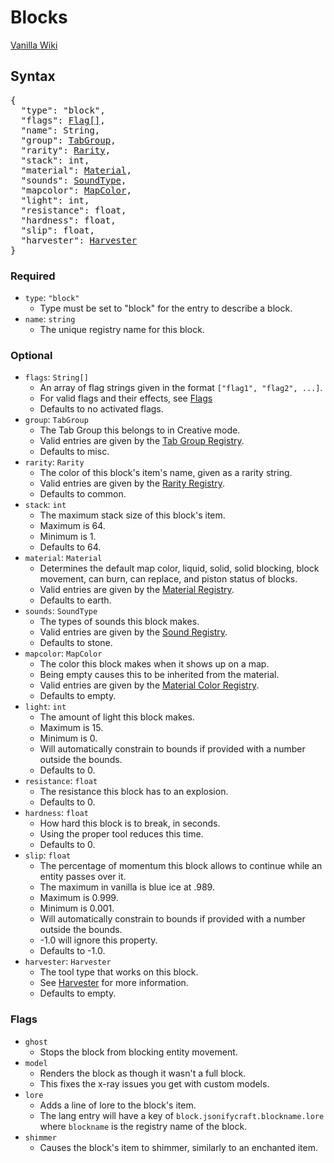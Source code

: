 # Blocks

<a href="https://minecraft.gamepedia.com/Block" target="_blank">Vanilla Wiki</a>

## Syntax

<pre class="styledpre">
{
  "type": "block",
  "flags": <a href="./blocks#flags">Flag[]</a>,
  "name": String,
  "group": <a href="./../registries/tabgroup">TabGroup</a>,
  "rarity": <a href="./../registries/rarity">Rarity</a>,
  "stack": int,
  "material": <a href="./../registries/material">Material</a>,
  "sounds": <a href="./../registries/soundtype">SoundType</a>,
  "mapcolor": <a href="./../registries/mapcolor">MapColor</a>,
  "light": int,
  "resistance": float,
  "hardness": float,
  "slip": float,
  "harvester": <a href="./../bits#harvester">Harvester</a>
}
</pre>

### Required

* `type`: `"block"`
    * Type must be set to "block" for the entry to describe a block.
* `name`: `string`
    * The unique registry name for this block.

### Optional

* `flags`: `String[]`
    * An array of flag strings given in the format `["flag1", "flag2", ...]`.
    * For valid flags and their effects, see [Flags](./#flags)
    * Defaults to no activated flags.
* `group`: `TabGroup`
    * The Tab Group this belongs to in Creative mode.
    * Valid entries are given by the [Tab Group Registry](./../registries/tabgroup).
    * Defaults to misc.
* `rarity`: `Rarity`
    * The color of this block's item's name, given as a rarity string.
    * Valid entries are given by the [Rarity Registry](./../registries/rarity).
    * Defaults to common.
* `stack`: `int`
    * The maximum stack size of this block's item.
    * Maximum is 64.
    * Minimum is 1.
    * Defaults to 64.
* `material`: `Material`
    * Determines the default map color, liquid, solid, solid blocking, block movement, can burn, can replace, and piston status of blocks.
    * Valid entries are given by the [Material Registry](./../registries/material).
    * Defaults to earth.
* `sounds`: `SoundType`
    * The types of sounds this block makes.
    * Valid entries are given by the [Sound Registry](./../registries/soundtype).
    * Defaults to stone.
* `mapcolor`: `MapColor`
    * The color this block makes when it shows up on a map.
    * Being empty causes this to be inherited from the material.
    * Valid entries are given by the [Material Color Registry](./../registries/materialcolor).
    * Defaults to empty.
* `light`: `int`
    * The amount of light this block makes.
    * Maximum is 15.
    * Minimum is 0.
    * Will automatically constrain to bounds if provided with a number outside the bounds.
    * Defaults to 0.
* `resistance`: `float`
    * The resistance this block has to an explosion.
    * Defaults to 0.
* `hardness`: `float`
    * How hard this block is to break, in seconds.
    * Using the proper tool reduces this time.
    * Defaults to 0.
* `slip`: `float`
    * The percentage of momentum this block allows to continue while an entity passes over it.
    * The maximum in vanilla is blue ice at .989.
    * Maximum is 0.999.
    * Minimum is 0.001.
    * Will automatically constrain to bounds if provided with a number outside the bounds.
    * -1.0 will ignore this property.
    * Defaults to -1.0.
* `harvester`: `Harvester`
    * The tool type that works on this block.
    * See [Harvester](../bits#harvester) for more information.
    * Defaults to empty.

### Flags
* `ghost`
    * Stops the block from blocking entity movement.
* `model`
    * Renders the block as though it wasn't a full block.
    * This fixes the x-ray issues you get with custom models.
* `lore`
    * Adds a line of lore to the block's item.
    * The lang entry will have a key of `block.jsonifycraft.blockname.lore` where `blockname` is the registry name of the block.
* `shimmer`
    * Causes the block's item to shimmer, similarly to an enchanted item.
